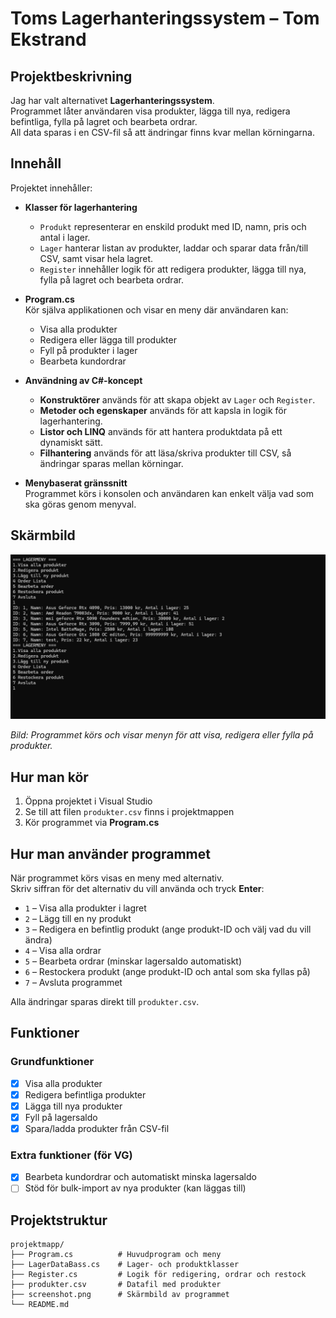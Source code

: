 ﻿# Toms Lagerhanteringssystem – Tom Ekstrand

## Projektbeskrivning

Jag har valt alternativet **Lagerhanteringssystem**.  
Programmet låter användaren visa produkter, lägga till nya, redigera befintliga, fylla på lagret och bearbeta ordrar.  
All data sparas i en CSV-fil så att ändringar finns kvar mellan körningarna.

## Innehåll

Projektet innehåller:

- **Klasser för lagerhantering**  
  - `Produkt` representerar en enskild produkt med ID, namn, pris och antal i lager.  
  - `Lager` hanterar listan av produkter, laddar och sparar data från/till CSV, samt visar hela lagret.  
  - `Register` innehåller logik för att redigera produkter, lägga till nya, fylla på lagret och bearbeta ordrar.

- **Program.cs**  
  Kör själva applikationen och visar en meny där användaren kan:  
  - Visa alla produkter  
  - Redigera eller lägga till produkter  
  - Fyll på produkter i lager  
  - Bearbeta kundordrar  

- **Användning av C#-koncept**  
  - **Konstruktörer** används för att skapa objekt av `Lager` och `Register`.  
  - **Metoder och egenskaper** används för att kapsla in logik för lagerhantering.  
  - **Listor och LINQ** används för att hantera produktdata på ett dynamiskt sätt.  
  - **Filhantering** används för att läsa/skriva produkter till CSV, så ändringar sparas mellan körningar.

- **Menybaserat gränssnitt**  
  Programmet körs i konsolen och användaren kan enkelt välja vad som ska göras genom menyval.

## Skärmbild

![Screenshot av programmet](Toms_Lager/screenshot.png)


*Bild: Programmet körs och visar menyn för att visa, redigera eller fylla på produkter.*

## Hur man kör

1. Öppna projektet i Visual Studio  
2. Se till att filen `produkter.csv` finns i projektmappen  
3. Kör programmet via **Program.cs**

## Hur man använder programmet

När programmet körs visas en meny med alternativ.  
Skriv siffran för det alternativ du vill använda och tryck **Enter**:

- `1` – Visa alla produkter i lagret  
- `2` – Lägg till en ny produkt  
- `3` – Redigera en befintlig produkt (ange produkt-ID och välj vad du vill ändra)  
- `4` – Visa alla ordrar  
- `5` – Bearbeta ordrar (minskar lagersaldo automatiskt)  
- `6` – Restockera produkt (ange produkt-ID och antal som ska fyllas på)  
- `7` – Avsluta programmet  

Alla ändringar sparas direkt till `produkter.csv`.

## Funktioner

### Grundfunktioner
- [x] Visa alla produkter
- [x] Redigera befintliga produkter
- [x] Lägga till nya produkter
- [x] Fyll på lagersaldo
- [x] Spara/ladda produkter från CSV-fil

### Extra funktioner (för VG)
- [x] Bearbeta kundordrar och automatiskt minska lagersaldo
- [ ] Stöd för bulk-import av nya produkter (kan läggas till)

## Projektstruktur

```text
projektmapp/
├── Program.cs          # Huvudprogram och meny
├── LagerDataBass.cs    # Lager- och produktklasser
├── Register.cs         # Logik för redigering, ordrar och restock
├── produkter.csv       # Datafil med produkter
├── screenshot.png      # Skärmbild av programmet
└── README.md
